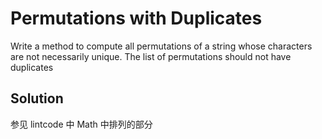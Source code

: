 # Permutations with Duplicates

Write a method to compute all permutations of a string whose characters are not necessarily unique. The list of permutations should not have duplicates

## Solution

参见 lintcode 中 Math 中排列的部分